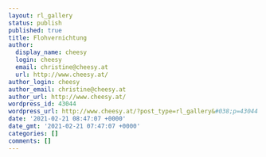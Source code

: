 ```yaml
---
layout: rl_gallery
status: publish
published: true
title: Flohvernichtung
author:
  display_name: cheesy
  login: cheesy
  email: christine@cheesy.at
  url: http://www.cheesy.at/
author_login: cheesy
author_email: christine@cheesy.at
author_url: http://www.cheesy.at/
wordpress_id: 43044
wordpress_url: http://www.cheesy.at/?post_type=rl_gallery&#038;p=43044
date: '2021-02-21 08:47:07 +0000'
date_gmt: '2021-02-21 07:47:07 +0000'
categories: []
comments: []
---
```


